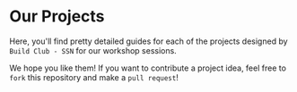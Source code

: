 # Our Projects

Here, you'll find pretty detailed guides for each of the projects designed by `Build Club - SSN` for our workshop sessions.

We hope you like them! If you want to contribute a project idea, feel free to `fork` this repository and make a `pull request`!